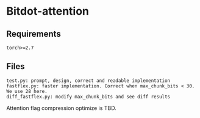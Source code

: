 # Bitdot-attention
## Requirements
```
torch>=2.7
```
## Files
```
test.py: prompt, design, correct and readable implementation
fastflex.py: faster implementation. Correct when max_chunk_bits < 30. We use 28 here.
diff_fastflex.py: modify max_chunk_bits and see diff results
```
Attention flag compression optimize is TBD.